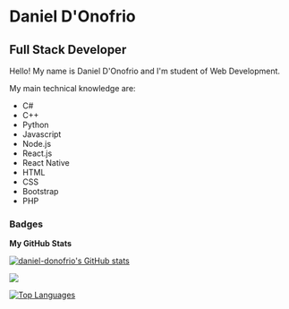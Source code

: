 # Daniel D'Onofrio
## Full Stack Developer


Hello! My name is Daniel D'Onofrio and I'm student of Web Development.

My main technical knowledge are:
- C#
- C++
- Python
- Javascript
- Node.js
- React.js
- React Native
- HTML
- CSS
- Bootstrap
- PHP

  
### Badges

<b>My GitHub Stats</b>

<a href="http://www.github.com/daniel-donofrio"><img src="https://github-readme-stats.vercel.app/api?username=daniel-donofrio&show_icons=true&hide=&count_private=true&title_color=0891b2&text_color=ffffff&icon_color=0891b2&bg_color=1c1917&hide_border=true&show_icons=true" alt="daniel-donofrio's GitHub stats" /></a>

<a href="http://www.github.com/daniel-donofrio"><img src="https://github-readme-streak-stats.herokuapp.com/?user=daniel-donofrio&stroke=ffffff&background=1c1917&ring=0891b2&fire=0891b2&currStreakNum=ffffff&currStreakLabel=0891b2&sideNums=ffffff&sideLabels=ffffff&dates=ffffff&hide_border=true" /></a>

<a href="https://github.com/daniel-donofrio" align="left"><img src="https://github-readme-stats.vercel.app/api/top-langs/?username=daniel-donofrio&langs_count=10&title_color=0891b2&text_color=ffffff&icon_color=0891b2&bg_color=1c1917&hide_border=true&locale=en&custom_title=Top%20%Languages" alt="Top Languages" /></a>

